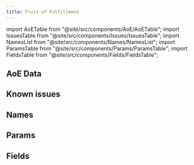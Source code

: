 ```yaml
---
title: Fruit of Fulfillment
---
```


import AoETable from "@site/src/components/AoE/AoETable";
import IssuesTable from "@site/src/components/Issues/IssuesTable";
import NamesList from "@site/src/components/Names/NamesList";
import ParamsTable from "@site/src/components/Params/ParamsTable";
import FieldsTable from "@site/src/components/Fields/FieldsTable";

## AoE Data

<AoETable item_key="fruitoffulfillment" data_src="weapon" />

## Known issues

<IssuesTable item_key="fruitoffulfillment" data_src="weapon" />

## Names

<NamesList item_key="fruitoffulfillment" data_src="weapon" />

## Params

<ParamsTable item_key="fruitoffulfillment" data_src="weapon" />

## Fields

<FieldsTable item_key="fruitoffulfillment" data_src="weapon" />
